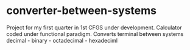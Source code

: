 # converter-between-systems
Project for my first quarter in 1st CFGS under development. Calculator coded under functional paradigm. Converts terminal between systems decimal - binary - octadecimal - hexadeciml
